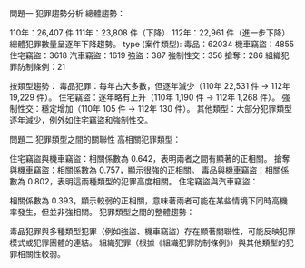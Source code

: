 問題一
犯罪趨勢分析
總體趨勢：

110年：26,407 件
111年：23,808 件（下降）
112年：22,961 件（進一步下降）
總體犯罪數量呈逐年下降趨勢。
type (案件類型):
毒品：62034
機車竊盜：4855
住宅竊盜：3618
汽車竊盜：1619
強盜：387
強制性交：356
搶奪：286
組織犯罪防制條例：21

按類型趨勢：
毒品犯罪：每年占大多數，但逐年減少（110年 22,531 件 → 112年 19,229 件）。
住宅竊盜：逐年略有上升（110年 1,190 件 → 112年 1,268 件）。
強制性交：穩定增加（110年 105 件 → 112年 130 件）。
其他類型：大部分犯罪類型逐年減少，例外如住宅竊盜和強制性交。

問題二
犯罪類型之間的關聯性
高相關犯罪類型：

住宅竊盜與機車竊盜：相關係數為 0.642，表明兩者之間有顯著的正相關。
搶奪與機車竊盜：相關係數為 0.757，顯示很強的正相關。
毒品與機車竊盜：相關係數為 0.802，表明這兩種類型的犯罪高度相關。
住宅竊盜與汽車竊盜：

相關係數為 0.393，顯示較弱的正相關，意味著兩者可能在某些情境下同時高機率發生，但並非強相關。
犯罪類型之間的整體趨勢：

毒品犯罪與多種類型犯罪（例如強盜、機車竊盜）存在顯著關聯性，可能反映犯罪模式或犯罪團體的連結。
組織犯罪（根據《組織犯罪防制條例》）與其他類型的犯罪相關性較弱。